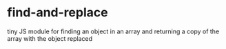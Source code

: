 # find-and-replace
tiny JS module for finding an object in an array and returning a copy of the array with the object replaced
